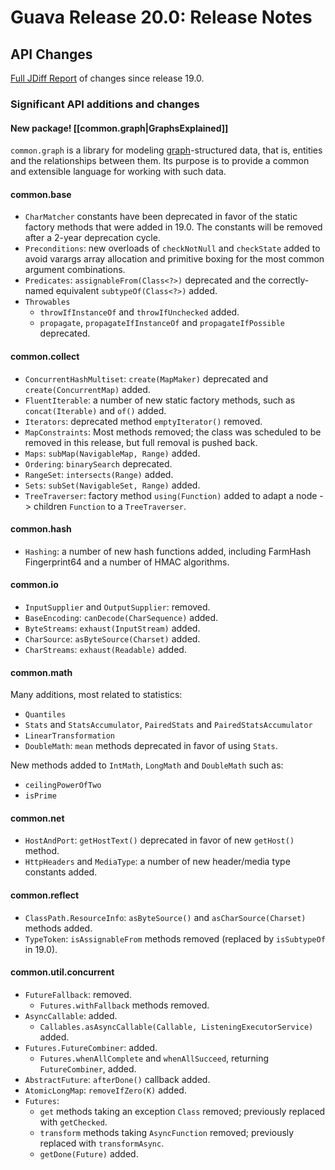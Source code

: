 # Guava Release 20.0: Release Notes

## API Changes

[Full JDiff Report](http://google.github.io/guava/releases/20.0/api/diffs/) of changes since release 19.0.

### Significant API additions and changes

#### New package! [[common.graph|GraphsExplained]]

`common.graph` is a library for modeling [graph](https://en.wikipedia.org/wiki/Graph_\(discrete_mathematics\))-structured data, that is, entities and the relationships between them. Its purpose is to provide a common and extensible language for working with such data.

#### common.base

  * `CharMatcher` constants have been deprecated in favor of the static factory methods that were added in 19.0. The constants will be removed after a 2-year deprecation cycle.
  * `Preconditions`: new overloads of `checkNotNull` and `checkState` added to avoid varargs array allocation and primitive boxing for the most common argument combinations.
  * `Predicates`: `assignableFrom(Class<?>)` deprecated and the correctly-named equivalent `subtypeOf(Class<?>)` added.
  * `Throwables`
    * `throwIfInstanceOf` and `throwIfUnchecked` added.
    * `propagate`, `propagateIfInstanceOf` and `propagateIfPossible` deprecated.

#### common.collect

- `ConcurrentHashMultiset`: `create(MapMaker)` deprecated and `create(ConcurrentMap)` added.
- `FluentIterable`: a number of new static factory methods, such as `concat(Iterable)` and `of()` added.
- `Iterators`: deprecated method `emptyIterator()` removed.
- `MapConstraints`: Most methods removed; the class was scheduled to be removed in this release, but full removal is pushed back.
- `Maps`: `subMap(NavigableMap, Range)` added.
- `Ordering`: `binarySearch` deprecated.
- `RangeSet`: `intersects(Range)` added.
- `Sets`: `subSet(NavigableSet, Range)` added.
- `TreeTraverser`: factory method `using(Function)` added to adapt a node -> children `Function` to a `TreeTraverser`.

#### common.hash

- `Hashing`: a number of new hash functions added, including FarmHash Fingerprint64 and a number of HMAC algorithms.

#### common.io

- `InputSupplier` and `OutputSupplier`: removed.
- `BaseEncoding`: `canDecode(CharSequence)` added.
- `ByteStreams`: `exhaust(InputStream)` added.
- `CharSource`: `asByteSource(Charset)` added.
- `CharStreams`: `exhaust(Readable)` added.

#### common.math

Many additions, most related to statistics:

- `Quantiles`
- `Stats` and `StatsAccumulator`, `PairedStats` and `PairedStatsAccumulator`
- `LinearTransformation`
- `DoubleMath`: `mean` methods deprecated in favor of using `Stats`.

New methods added to `IntMath`, `LongMath` and `DoubleMath` such as:

- `ceilingPowerOfTwo`
- `isPrime`

#### common.net

- `HostAndPort`: `getHostText()` deprecated in favor of new `getHost()` method.
- `HttpHeaders` and `MediaType`: a number of new header/media type constants added.

#### common.reflect

- `ClassPath.ResourceInfo`: `asByteSource()` and `asCharSource(Charset)` methods added.
- `TypeToken`: `isAssignableFrom` methods removed (replaced by `isSubtypeOf` in 19.0).

#### common.util.concurrent

- `FutureFallback`: removed.
  - `Futures.withFallback` methods removed.
- `AsyncCallable`: added.
  - `Callables.asAsyncCallable(Callable, ListeningExecutorService)` added.
- `Futures.FutureCombiner`: added.
  - `Futures.whenAllComplete` and `whenAllSucceed`, returning `FutureCombiner`, added.
- `AbstractFuture`: `afterDone()` callback added.
- `AtomicLongMap`: `removeIfZero(K)` added.
- `Futures`:
  - `get` methods taking an exception `Class` removed; previously replaced with `getChecked`.
  - `transform` methods taking `AsyncFunction` removed; previously replaced with `transformAsync`.
  - `getDone(Future)` added.
